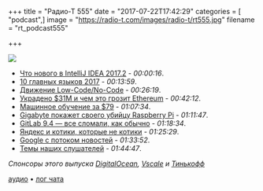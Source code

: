 +++
title = "Радио-Т 555"
date = "2017-07-22T17:42:29"
categories = [ "podcast",]
image = "https://radio-t.com/images/radio-t/rt555.jpg"
filename = "rt_podcast555"

+++

![](https://radio-t.com/images/radio-t/rt555.jpg)

- [Что нового в IntelliJ IDEA 2017.2](https://habrahabr.ru/company/JetBrains/blog/333648/) - *00:00:16*.
- [10 главных языков 2017](http://www.techrepublic.com/article/these-10-programming-languages-have-dominated-development-in-2017/) - *00:13:59*.
- [Движение Low-Code/No-Code](https://www.forbes.com/forbes/welcome/?toURL=https://www.forbes.com/sites/jasonbloomberg/2017/07/20/the-low-codeno-code-movement-more-disruptive-than-you-realize/&refURL=&referrer=) - *00:26:19*.
- [Украдено $31M и чем это грозит Ethereum](http://haseebq.com/a-hacker-stole-31m-of-ether/) - *00:42:12*.
- [Машинное обучение за $79](https://techcrunch.com/2017/07/20/movidius-launches-a-79-deep-learning-usb-stick/) - *01:07:34*.
- [Gigabyte покажет своего убийцу Raspberry Pi](http://www.techradar.com/news/gigabytes-new-raspberry-pi-rival-is-bigger-but-more-flexible) - *01:11:47*.
- [GitLab 9.4 — все сломали, как обычно](https://about.gitlab.com/2017/07/22/gitlab-9-4-released/) - *01:18:34*.
- [Яндекс и котики, которые не котики](https://techcrunch.com/2017/07/18/yandex-open-sources-catboost-a-gradient-boosting-machine-learning-librar/) - *01:25:29*.
- [Google с потоком новостей](http://www.bbc.co.uk/news/technology-40656033) - *01:33:52*.
- [Темы наших слушателей](https://radio-t.com/p/2017/07/18/prep-555/) - *01:44:47*.

*Спонсоры этого выпуска [DigitalOcean](https://do.co/radiot), [Vscale](http://bit.ly/radio-t_vscale) и [Тинькофф](http://bit.ly/tinkoff-rt2)*

[аудио](https://cdn.radio-t.com/rt_podcast555.mp3) • [лог чата](http://chat.radio-t.com/logs/radio-t-555.html)
<audio src="https://cdn.radio-t.com/rt_podcast555.mp3" preload="none"></audio>
